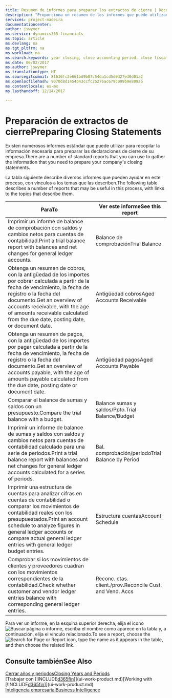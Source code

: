 ```yaml
---
title: Resumen de informes para preparar los extractos de cierre | Documentos de Microsoft
description: "Proporciona un resumen de los informes que puede utilizar para recopilar la información necesaria para preparar los extractos de cierre de su empresa cuando cierre el ejercicio."
services: project-madeira
documentationcenter: 
author: jswymer
ms.service: dynamics365-financials
ms.topic: article
ms.devlang: na
ms.tgt_pltfrm: na
ms.workload: na
ms.search.keywords: year closing, close accounting period, close fiscal year, aging, creditor payments, vendor payments, assets, liabilities, equity, analysis, reporting, financial report, business intelligence, BI, Power Bi, KPI
ms.date: 06/02/2017
ms.author: jswymer
ms.translationtype: HT
ms.sourcegitcommit: 81636fc2e661bd9b07c54da1cd5d0d27e30d01a2
ms.openlocfilehash: 9070d8d1454b43ccfc25276ac679c099b9e809ab
ms.contentlocale: es-mx
ms.lasthandoff: 12/14/2017

---
```

# <a name="preparing-closing-statements"></a><span data-ttu-id="f731b-103">Preparación de extractos de cierre</span><span class="sxs-lookup"><span data-stu-id="f731b-103">Preparing Closing Statements</span></span>
<span data-ttu-id="f731b-104">Existen numerosos informes estándar que puede utilizar para recopilar la información necesaria para preparar las declaraciones de cierre de su empresa.</span><span class="sxs-lookup"><span data-stu-id="f731b-104">There are a number of standard reports that you can use to gather the information that you need to prepare your company's closing statements.</span></span>

<span data-ttu-id="f731b-105">La tabla siguiente describe diversos informes que pueden ayudar en este proceso, con vínculos a los temas que las describen.</span><span class="sxs-lookup"><span data-stu-id="f731b-105">The following table describes a number of reports that may be useful in this process, with links to the topics that describe them.</span></span>

| <span data-ttu-id="f731b-106">Para</span><span class="sxs-lookup"><span data-stu-id="f731b-106">To</span></span> | <span data-ttu-id="f731b-107">Ver este informe</span><span class="sxs-lookup"><span data-stu-id="f731b-107">See this report</span></span> |
| --- | --- |
| <span data-ttu-id="f731b-108">Imprimir un informe de balance de comprobación con saldos y cambios netos para cuentas de contabilidad.</span><span class="sxs-lookup"><span data-stu-id="f731b-108">Print a trial balance report with balances and net changes for general ledger accounts.</span></span> |<span data-ttu-id="f731b-109">Balance de comprobación</span><span class="sxs-lookup"><span data-stu-id="f731b-109">Trial Balance</span></span> |
| <span data-ttu-id="f731b-110">Obtenga un resumen de cobros, con la antigüedad de los importes por cobrar calculada a partir de la fecha de vencimiento, la fecha de registro o la fecha del documento.</span><span class="sxs-lookup"><span data-stu-id="f731b-110">Get an overview of accounts receivable, with the age of amounts receivable calculated from the due date, posting date, or document date.</span></span> |<span data-ttu-id="f731b-111">Antigüedad cobros</span><span class="sxs-lookup"><span data-stu-id="f731b-111">Aged Accounts Receivable</span></span> |
| <span data-ttu-id="f731b-112">Obtenga un resumen de pagos, con la antigüedad de los importes por pagar calculada a partir de la fecha de vencimiento, la fecha de registro o la fecha del documento.</span><span class="sxs-lookup"><span data-stu-id="f731b-112">Get an overview of accounts payable, with the age of amounts payable calculated from the due date, posting date or document date.</span></span> |<span data-ttu-id="f731b-113">Antigüedad pagos</span><span class="sxs-lookup"><span data-stu-id="f731b-113">Aged Accounts Payable</span></span> |
| <span data-ttu-id="f731b-114">Comparar el balance de sumas y saldos con un presupuesto.</span><span class="sxs-lookup"><span data-stu-id="f731b-114">Compare the trial balance with a budget.</span></span> |<span data-ttu-id="f731b-115">Balance sumas y saldos/Ppto.</span><span class="sxs-lookup"><span data-stu-id="f731b-115">Trial Balance/Budget</span></span> |
| <span data-ttu-id="f731b-116">Imprimir un informe de balance de sumas y saldos con saldos y cambios netos para cuentas de contabilidad calculado para una serie de periodos.</span><span class="sxs-lookup"><span data-stu-id="f731b-116">Print a trial balance report with balances and net changes for general ledger accounts calculated for a series of periods.</span></span> |<span data-ttu-id="f731b-117">Bal. comprobación/periodo</span><span class="sxs-lookup"><span data-stu-id="f731b-117">Trial Balance by Period</span></span> |
| <span data-ttu-id="f731b-118">Imprimir una estructura de cuentas para analizar cifras en cuentas de contabilidad o comparar los movimientos de contabilidad reales con los presupuestados.</span><span class="sxs-lookup"><span data-stu-id="f731b-118">Print an account schedule to analyze figures in general ledger accounts or compare actual general ledger entries with general ledger budget entries.</span></span> |<span data-ttu-id="f731b-119">Estructura cuentas</span><span class="sxs-lookup"><span data-stu-id="f731b-119">Account Schedule</span></span> |
| <span data-ttu-id="f731b-120">Comprobar si los movimientos de clientes y proveedores cuadran con los movimientos correspondientes de la contabilidad.</span><span class="sxs-lookup"><span data-stu-id="f731b-120">Check whether customer and vendor ledger entries balance with corresponding general ledger entries.</span></span> |<span data-ttu-id="f731b-121">Reconc. ctas. client./prov.</span><span class="sxs-lookup"><span data-stu-id="f731b-121">Reconcile Cust. and Vend. Accs</span></span> |

<span data-ttu-id="f731b-122">Para ver un informe, en la esquina superior derecha, elija el icono ![Buscar página o informe](media/ui-search/search_small.png "icono Buscar página o informe"), escriba el nombre como aparece en la tabla y, a continuación, elija el vínculo relacionado.</span><span class="sxs-lookup"><span data-stu-id="f731b-122">To see a report, choose the ![Search for Page or Report](media/ui-search/search_small.png "Search for Page or Report icon") icon, type the name as it appears in the table, and then choose the related link.</span></span>

## <a name="see-also"></a><span data-ttu-id="f731b-123">Consulte también</span><span class="sxs-lookup"><span data-stu-id="f731b-123">See Also</span></span>
[<span data-ttu-id="f731b-124">Cerrar años y periodos</span><span class="sxs-lookup"><span data-stu-id="f731b-124">Closing Years and Periods</span></span>](year-close-years-periods.md)  
<span data-ttu-id="f731b-125">[Trabajar con [!INCLUDE[d365fin](includes/d365fin_md.md)]](ui-work-product.md)</span><span class="sxs-lookup"><span data-stu-id="f731b-125">[Working with [!INCLUDE[d365fin](includes/d365fin_md.md)]](ui-work-product.md)</span></span>  
[<span data-ttu-id="f731b-126">Inteligencia empresarial</span><span class="sxs-lookup"><span data-stu-id="f731b-126">Business Intelligence</span></span>](bi.md)

